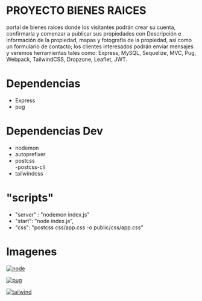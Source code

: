 # PROYECTO BIENES RAICES

portal de bienes raices donde los visitantes podrán crear su cuenta, confirmarla y comenzar a publicar sus propiedades con Descripción e información de la propiedad, mapas y fotografía de la propiedad, así como un formulario de contacto; los clientes interesados podrán enviar mensajes y veremos herramientas tales como: Express, MySQL, Sequelize, MVC, Pug, Webpack, TailwindCSS, Dropzone, Leaflet, JWT.

# Dependencias

- Express
- pug

# Dependencias Dev

- nodemon
- autoprefixer
- postcss  
  -postcss-cli
- tailwindcss

# "scripts"

- "server" : "nodemon index.js"
- "start": "node index.js",
- "css": "postcss css/app.css -o public/css/app.css"

# Imagenes

[![node](https://railsware.com/blog/wp-content/uploads/2018/09/2400%D1%851260-rw-blog-node-js.png "node")](http://https://railsware.com/blog/wp-content/uploads/2018/09/2400%D1%851260-rw-blog-node-js.png "node")

[![pug](https://res.cloudinary.com/practicaldev/image/fetch/s--dVi3vvBB--/c_imagga_scale,f_auto,fl_progressive,h_420,q_auto,w_1000/https://dev-to-uploads.s3.amazonaws.com/i/j5oesanbo9qd8ftk3p0v.png "pug")](http://https://res.cloudinary.com/practicaldev/image/fetch/s--dVi3vvBB--/c_imagga_scale,f_auto,fl_progressive,h_420,q_auto,w_1000/https://dev-to-uploads.s3.amazonaws.com/i/j5oesanbo9qd8ftk3p0v.png "pug")

[![tailwind](https://images.viblo.asia/1e584999-0b5a-4189-9081-b9a41212265d.jpg "tailwind")](httphttps://images.viblo.asia/1e584999-0b5a-4189-9081-b9a41212265d.jpg:// "tailwind")